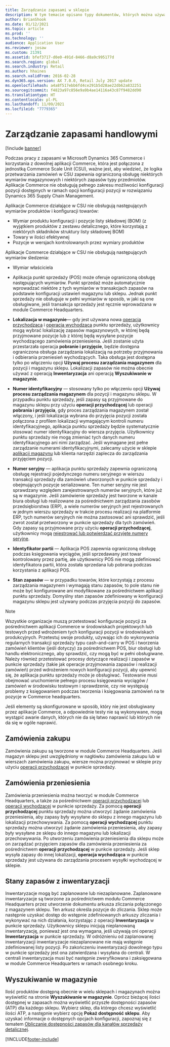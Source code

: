 ```yaml
---
title: Zarządzanie zapasami w sklepie
description: W tym temacie opisano typy dokumentów, których można używać do zarządzania zapasami.
author: BrianShook
ms.date: 01/12/2021
ms.topic: article
ms.prod: ''
ms.technology: ''
audience: Application User
ms.reviewer: josaw
ms.custom: 21391
ms.assetid: bfef3717-d0e0-491d-8466-d8a9c995177d
ms.search.region: global
ms.search.industry: Retail
ms.author: hhaines
ms.search.validFrom: 2016-02-28
ms.dyn365.ops.version: AX 7.0.0, Retail July 2017 update
ms.openlocfilehash: a4a8f517ebb6fd4ce291b5d28ae22db62a832251
ms.sourcegitcommit: f4823a97c856e9a9b4ae14116a43c87f9482dd90
ms.translationtype: HT
ms.contentlocale: pl-PL
ms.lasthandoff: 11/09/2021
ms.locfileid: "7779365"
---
```

# <a name="commerce-inventory-management"></a>Zarządzanie zapasami handlowymi

[!include [banner](includes/banner.md)]

Podczas pracy z zapasami w Microsoft Dynamics 365 Commerce i korzystania z dowolnej aplikacji Commerce, która jest połączona z jednostką Commerce Scale Unit (CSU), ważne jest, aby wiedzieć, że logika przetwarzania zamówień w CSU zapewnia ograniczoną obsługę niektórych wymiarów magazynowych i niektórych zapasów typy przedmiotów. Aplikacje Commerce nie obsługują pełnego zakresu możliwości konfiguracji pozycji dostępnych w ramach opcji konfiguracji pozycji w rozwiązaniu Dynamics 365 Supply Chain Management.

Aplikacje Commerce działające w CSU nie obsługują następujących wymiarów produktów i konfiguracji towarów:

- Wymiar produktu konfiguracji i pozycje listy składowej (BOM) (z wyjątkiem produktów z zestawu detalicznego, które korzystają z niektórych składników struktury listy składowej BOM)
- Towary w ilości efektywnej
- Pozycje w wersjach kontrolowanych przez wymiary produktów

Aplikacje Commerce działające w CSU nie obsługują następujących wymiarów śledzenia:
- Wymiar właściciela

- Aplikacja punkt sprzedaży (POS) może oferuje ograniczoną obsługę następujących wymiarów. Punkt sprzedaż może automatycznie wprowadzać niektóre z tych wymiarów w transakcjach zapasów na podstawie konfiguracji ustawień magazynu lub sklepu. Jednak punkt sprzedaży nie obsługuje w pełni wymiarów w sposób, w jaki są one obsługiwane, jeśli transakcja sprzedaży jest ręcznie wprowadzana w module Commerce Headquarters. 

- **Lokalizacja w magazynie**— gdy jest używana nowa [operacja przychodząca](./pos-inbound-inventory-operation.md) i [operacja wychodząca](./pos-outbound-inventory-operation.md) punktu sprzedaży, użytkownicy mogą wybrać lokalizację zapasów magazynowych, w której będą przyjmowane pozycje lub z której będą wysyłane pozycje wychodzącego zamówienia przeniesienia. Jeśli zostanie użyta przestarzała operacja **pobranie i przyjęcie**, będzie dostępna ograniczona obsługa zarządzania lokalizacją na potrzeby przyjmowania i odbierania przeniesień wychodzących. Taka obsługa jest dostępna tylko po włączeniu opcji **Używaj procesu zarządzania magazynem** dla pozycji i magazynu sklepu. Lokalizacji zapasów nie można obecnie używać z operacją **Inwentaryzacja** ani operacją **Wyszukiwanie w magazynie**.

- **Numer identyfikacyjny** — stosowany tylko po włączeniu opcji **Używaj procesu zarządzania magazynem** dla pozycji i magazynu sklepu. W przypadku punktu sprzedaży, jeśli zapasy są przyjmowane do magazynu sklepu przy użyciu **operacji przychodzącej** lub operacji **pobrania i przyjęcia**, gdy proces zarządzania magazynem został włączony, i jeśli lokalizacja wybrana do przyjęcia pozycji została połączona z profilem lokalizacji wymagającym kontroli numeru identyfikacyjnego, aplikacja punktu sprzedaży będzie systematycznie stosować numer identyfikacyjny do wiersza przyjęcia. Użytkownicy punktu sprzedaży nie mogą zmieniać tych danych numeru identyfikacyjnego ani nimi zarządzać. Jeśli wymagane jest pełne zarządzanie numerami identyfikacyjnymi, zalecamy użycie w sklepie [aplikacji magazynu](../supply-chain/warehousing/install-configure-warehousing-app.md) lub klienta narzędzi zaplecza do zarządzania przyjęciem pozycji.

- **Numer seryjny** — aplikacja punktu sprzedaży zapewnia ograniczoną obsługę rejestracji pojedynczego numeru seryjnego w wierszu transakcji sprzedaży dla zamówień utworzonych w punkcie sprzedaży i obejmujących pozycje serializowane. Ten numer seryjny nie jest sprawdzany względem zarejestrowanych numerów seryjnych, które już są w magazynie. Jeśli zamówienie sprzedaży jest tworzone w kanale biura obsługi lub realizowane za pośrednictwem zarządzania zasobów przedsiębiorstwa (ERP), a wiele numerów seryjnych jest rejestrowanych w jednym wierszu sprzedaży w trakcie procesu realizacji na platformie ERP, tych numerów seryjnych nie można zastosować ani sprawdzić, jeśli zwrot został przetworzony w punkcie sprzedaży dla tych zamówień. Gdy zapasy są przyjmowane przy użyciu **operacji przychodzącej**, użytkownicy mogą [rejestrować lub potwierdzać przyjęte numery seryjne](./pos-serialized-items.md).

- **Identyfikator partii** — Aplikacja POS zapewnia ograniczoną obsługę podczas księgowania wyciągów, jeśli sprzedawany jest towar kontrolowany przez partię, ale użytkownicy POS nie mogą zdefiniować identyfikatora partii, która została sprzedana lub pobrana podczas korzystania z aplikacji POS.

- **Stan zapasów** — w przypadku towarów, które korzystają z procesu zarządzania magazynem i wymagają stanu zapasów, to pole stanu nie może być konfigurowane ani modyfikowane za pośrednictwem aplikacji punktu sprzedaży. Domyślny stan zapasów zdefiniowany w konfiguracji magazynu sklepu jest używany podczas przyjęcia pozycji do zapasów.

> [!NOTE]
> Wszystkie organizacje muszą przetestować konfiguracje pozycji za pośrednictwem aplikacji Commerce w środowiskach projektowych lub testowych przed wdrożeniem tych konfiguracji pozycji w środowiskach produkcyjnych. Przetestuj swoje produkty, używając ich do wykonywania regularnych transakcji sprzedaży typu cash-and-carry w POS i tworzenia zamówień klientów (jeśli dotyczy) za pośrednictwem POS, biur obsługi lub handlu elektronicznego, aby sprawdzić, czy mogą być w pełni obsługiwane. Należy również przetestować procesy dotyczące realizacji i zapasów w punkcie sprzedaży (takie jak operacje przyjmowania zapasów i realizacji zamówień) przed wdrożeniem nowych konfiguracji pozycji, aby upewnić się, że aplikacja punktu sprzedaży może je obsługiwać. Testowanie musi obejmować uruchomienie pełnego procesu księgowania wyciągów / zamówień w środowisku testowym i sprawdzenie, czy nie występują problemy z księgowaniem podczas tworzenia i księgowania zamówień na te pozycje w Commerce headquarters.
>
> Jeśli elementy są skonfigurowane w sposób, który nie jest obsługiwany przez aplikacje Commerce, a odpowiednie testy nie są wykonywane, mogą wystąpić awarie danych, których nie da się łatwo naprawić lub których nie da się w ogóle naprawić.

## <a name="purchase-orders"></a>Zamówienia zakupu

Zamówienia zakupu są tworzone w module Commerce Headquarters. Jeśli magazyn sklepu jest uwzględniony w nagłówku zamówienia zakupu lub w wierszach zamówienia zakupu, wiersze można przyjmować w sklepie przy użyciu [operacji przychodzącej](./pos-inbound-inventory-operation.md) w punkcie sprzedaży. 

## <a name="transfer-orders"></a>Zamówienia przeniesienia

Zamówienia przeniesienia można tworzyć w module Commerce Headquarters, a także za pośrednictwem [operacji przychodzącej](./pos-inbound-inventory-operation.md) lub [operacji wychodzącej](./pos-outbound-inventory-operation.md) w punkcie sprzedaży. Za pomocą **operacji przychodzącej** punktu sprzedaży można utworzyć żądanie zamówienia przeniesienia, aby zapasy były wysyłane do sklepu z innego magazynu lub lokalizacji przechowywania. Za pomocą **operacji wychodzącej** punktu sprzedaży można utworzyć żądanie zamówienia przeniesienia, aby zapasy były wysyłane ze sklepu do innego magazynu lub lokalizacji przechowywania. Po utworzeniu zamówienia przeniesienia dla sklepu może on zarządzać przyjęciem zapasów dla zamówienia przeniesienia za pośrednictwem **operacji przychodzącej** w punkcie sprzedaży. Jeśli sklep wysyła zapasy do innej lokalizacji, **operacja wychodząca** w punkcie sprzedaży jest używana do zarządzania procesem wysyłki wychodzącej w sklepie.

## <a name="stock-counts"></a>Stany zapasów z inwentaryzacji

Inwentaryzacje mogą być zaplanowane lub niezaplanowane. Zaplanowane inwentaryzacje są tworzone za pośrednictwem modułu Commerce Headquarters przez utworzenie dokumentu arkusza zliczania połączonego z magazynem sklepu. Ten arkusz określa pozycje do zliczania. Sklep może następnie uzyskać dostęp do wstępnie zdefiniowanych arkuszy zliczania i wykonywać na nich działania, korzystając z operacji **Inwentaryzacja** w punkcie sprzedaży. Użytkownicy sklepu inicjują nieplanowaną inwentaryzację, ponieważ jest ona wymagana, jeśli używają oni operacji **Inwentaryzacja** w punkcie sprzedaży. W odróżnieniu od zaplanowanej inwentaryzacji inwentaryzacje niezaplanowane nie mają wstępnie zdefiniowanej listy pozycji. Po zakończeniu inwentaryzacji dowolnego typu w punkcie sprzedaży jest ona zatwierdzana i wysyłana do centrali. W centrali inwentaryzacja musi być następnie zweryfikowana i zaksięgowana w module Commerce Headquarters w ramach osobnego kroku.

## <a name="inventory-lookup"></a>Wyszukiwanie w magazynie

Ilość produktów dostępną obecnie w wielu sklepach i magazynach można wyświetlić na stronie **Wyszukiwanie w magazynie**. Oprócz bieżącej ilości dostępnej w zapasach można wyświetlić przyszłe dostępności zapasów (ATP) dla każdego sklepu. Wybierz sklep, dla którego chcesz wyświetlić ilości ATP, a następnie wybierz opcję **Pokaż dostępność sklepu**. Aby uzyskać informacje o dostępnych opcjach konfiguracji, zapoznaj się z tematem [Obliczanie dostępności zapasów dla kanałów sprzedaży detalicznej](./calculated-inventory-retail-channels.md).


[!INCLUDE[footer-include](../includes/footer-banner.md)]